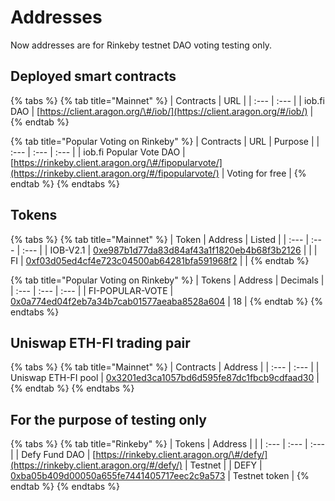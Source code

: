 # Addresses

Now addresses are for Rinkeby testnet DAO voting testing only. 

## Deployed smart contracts

{% tabs %}
{% tab title="Mainnet" %}
| Contracts | URL |
| :--- | :--- |
| iob.fi DAO | [https://client.aragon.org/\#/iob/](https://client.aragon.org/#/iob/) |
{% endtab %}

{% tab title="Popular Voting on Rinkeby" %}
| Contracts | URL | Purpose |
| :--- | :--- | :--- |
| iob.fi Popular Vote DAO | [https://rinkeby.client.aragon.org/\#/fipopularvote/](https://rinkeby.client.aragon.org/#/fipopularvote/) | Voting for free |
{% endtab %}
{% endtabs %}

## Tokens

{% tabs %}
{% tab title="Mainnet" %}
| Token | Address | Listed |
| :--- | :--- | :--- |
| IOB-V2.1 | [0xe987b1d77da83d84af43a1f1820eb4b68f3b2126](https://etherscan.io/token/0xe987b1d77da83d84af43a1f1820eb4b68f3b2126) |  |
| FI | [0xf03d05ed4cf4e723c04500ab64281bfa591968f2](https://etherscan.io/token/0xf03d05ed4cf4e723c04500ab64281bfa591968f2) |  |
{% endtab %}

{% tab title="Popular Voting on Rinkeby" %}
| Tokens | Address | Decimals |
| :--- | :--- | :--- |
| FI-POPULAR-VOTE | [0x0a774ed04f2eb7a34b7cab01577aeaba8528a604](https://rinkeby.etherscan.io/token/0x0a774ed04f2eb7a34b7cab01577aeaba8528a604) | 18 |
{% endtab %}
{% endtabs %}

## Uniswap ETH-FI trading pair

{% tabs %}
{% tab title="Mainnet" %}
| Contracts | Address |
| :--- | :--- |
| Uniswap ETH-FI pool | [0x3201ed3ca1057bd6d595fe87dc1fbcb9cdfaad30](https://info.uniswap.org/pair/0x3201ed3ca1057bd6d595fe87dc1fbcb9cdfaad30) |
{% endtab %}
{% endtabs %}

## For the purpose of testing only

{% tabs %}
{% tab title="Rinkeby" %}
| Tokens | Address |  |
| :--- | :--- | :--- |
| Defy Fund DAO | [https://rinkeby.client.aragon.org/\#/defy/](https://rinkeby.client.aragon.org/#/defy/) | Testnet |
| DEFY | [0xba05b409d00050a655fe7441405717eec2c9a573](https://rinkeby.etherscan.io/token/0xba05b409d00050a655fe7441405717eec2c9a573) | Testnet token |
{% endtab %}
{% endtabs %}



